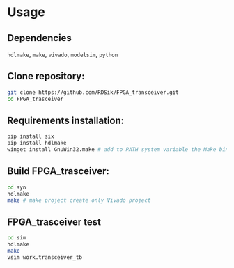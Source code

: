 # Usage

## Dependencies 

`hdlmake`, `make`, `vivado`, `modelsim`, `python`

## Clone repository:
```bash
git clone https://github.com/RDSik/FPGA_transceiver.git
cd FPGA_trasceiver
```

## Requirements installation:
```bash
pip install six
pip install hdlmake
winget install GnuWin32.make # add to PATH system variable the Make bin folder: C:\Program Files (x86)\GnuWin32\bin
```

## Build FPGA_trasceiver:
```bash
cd syn
hdlmake
make # make project create only Vivado project
```

## FPGA_trasceiver test

```bash
cd sim
hdlmake
make
vsim work.transceiver_tb
```

